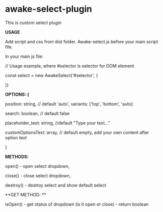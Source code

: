 # awake-select-plugin
This is custom select plugin

**USAGE**

Add script and css from dist folder. Awake-select.js before your main script file.

In your main js file: 

// Usage example, where #selector is selector for DOM element

const select = new AwakeSelect('#selector', {

})

**OPTIONS: {**

  position: string, // default 'auto', variants: ['top', 'bottom', 'auto]
  
  search: boolean, // default false
  
  placeholder_text: string, //default "Type your text..."
  
  customOptionsText: array, // default empty, add your own content after option text
  
}

**METHODS:**

open() - open select dropdown,

close() - close select dropdown,

destroy() - destroy select and show default select


**GET METHOD: **

isOpen() - get status of dropdown (is it open or close) - return boolean



